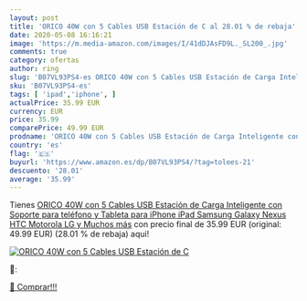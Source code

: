 ```yaml
---
layout: post
title: 'ORICO 40W con 5 Cables USB Estación de C al 28.01 % de rebaja'
date: 2020-05-08 16:16:21
image: 'https://m.media-amazon.com/images/I/41dDJAsFD9L._SL200_.jpg'
comments: true
category: ofertas
author: ring
slug: 'B07VL93PS4-es ORICO 40W con 5 Cables USB Estación de Carga Inteligente...'
sku: 'B07VL93PS4-es'
tags: [ 'ipad','iphone', ]
actualPrice: 35.99 EUR
currency: EUR
price: 35.99
comparePrice: 49.99 EUR
prodname: 'ORICO 40W con 5 Cables USB Estación de Carga Inteligente con Soporte para teléfono y Tableta para iPhone  iPad  Samsung Galaxy  Nexus  HTC  Motorola  LG y Muchos más'
country: 'es'
flag: '🇪🇸'
buyurl: 'https://www.amazon.es/dp/B07VL93PS4/?tag=tolees-21'
descuento: '28.01'
average: '35.99'
---
```


Tienes [ORICO 40W con 5 Cables USB Estación de Carga Inteligente con Soporte para teléfono y Tableta para iPhone  iPad  Samsung Galaxy  Nexus  HTC  Motorola  LG y Muchos más](https://www.amazon.es/dp/B07VL93PS4/?tag=tolees-21) con precio final de  35.99 EUR (original: 49.99 EUR) (28.01 %  de rebaja) aqui!

[![ORICO 40W con 5 Cables USB Estación de C](https://m.media-amazon.com/images/I/41dDJAsFD9L._SL200_.jpg)](https://www.amazon.es/dp/B07VL93PS4/?tag=tolees-21)

🔎:


[🛒 Comprar!!!](https://www.amazon.es/dp/B07VL93PS4/?tag=tolees-21)
